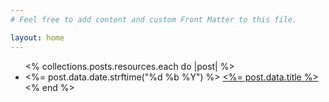 ```yaml
---
# Feel free to add content and custom Front Matter to this file.

layout: home
---
```


<ul>
  <% collections.posts.resources.each do |post| %>
    <li class="flex items-center space-x-4 border-b py-2">
      <span class="uppercase font-bold text-xs text-slate-400"><%= post.data.date.strftime("%d %b %Y") %></span>
      <a href="<%= post.relative_url %>" class="font-serif font-normal tracking-wide text-lg hover:text-slate-500"><%= post.data.title %></a>
    </li>
  <% end %>
</ul>

<!-- If you have a lot of posts, you may want to consider adding [pagination](https://www.bridgetownrb.com/docs/content/pagination)! -->
